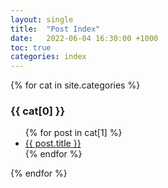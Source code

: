 ```yaml
---
layout: single
title:  "Post Index"
date:   2022-06-04 16:30:00 +1000
toc: true
categories: index
---
```



{% for cat in site.categories %}
  <h3>{{ cat[0] }}</h3>
  <ul>
    {% for post in cat[1] %}
      <li><a href="{{ post.url }}">{{ post.title }}</a></li>
    {% endfor %}
  </ul>
{% endfor %}